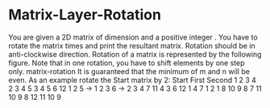 # Matrix-Layer-Rotation
You are given a 2D matrix of dimension  and a positive integer . You have to rotate the matrix  times and print the resultant matrix. Rotation should be in anti-clockwise direction.  Rotation of a  matrix is represented by the following figure. Note that in one rotation, you have to shift elements by one step only.  matrix-rotation  It is guaranteed that the minimum of m and n will be even.  As an example rotate the Start matrix by 2:      Start         First           Second      1 2 3 4       2  3  4  5      3  4  5  6     12 1 2 5  ->   1  2  3  6 ->   2  3  4  7     11 4 3 6      12  1  4  7      1  2  1  8     10 9 8 7      11 10  9  8     12 11 10  9
